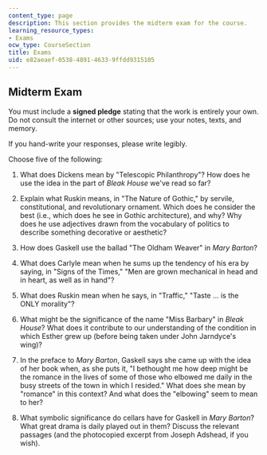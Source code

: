 ```yaml
---
content_type: page
description: This section provides the midterm exam for the course.
learning_resource_types:
- Exams
ocw_type: CourseSection
title: Exams
uid: e82aeaef-0538-4891-4633-9ffdd9315105
---
```


Midterm Exam
------------

You must include a **signed pledge** stating that the work is entirely your own. Do not consult the internet or other sources; use your notes, texts, and memory.

If you hand-write your responses, please write legibly.

Choose five of the following:

1.  What does Dickens mean by "Telescopic Philanthropy"? How does he use the idea in the part of _Bleak House_ we've read so far?  
    
2.  Explain what Ruskin means, in "The Nature of Gothic," by servile, constitutional, and revolutionary ornament. Which does he consider the best (i.e., which does he see in Gothic architecture), and why? Why does he use adjectives drawn from the vocabulary of politics to describe something decorative or aesthetic?  
    
3.  How does Gaskell use the ballad "The Oldham Weaver" in _Mary Barton_?  
    
4.  What does Carlyle mean when he sums up the tendency of his era by saying, in "Signs of the Times," "Men are grown mechanical in head and in heart, as well as in hand"?  
    
5.  What does Ruskin mean when he says, in "Traffic," "Taste … is the ONLY morality"?  
    
6.  What might be the significance of the name "Miss Barbary" in _Bleak House_? What does it contribute to our understanding of the condition in which Esther grew up (before being taken under John Jarndyce's wing)?  
    
7.  In the preface to _Mary Barton_, Gaskell says she came up with the idea of her book when, as she puts it, "I bethought me how deep might be the romance in the lives of some of those who elbowed me daily in the busy streets of the town in which I resided." What does she mean by "romance" in this context? And what does the "elbowing" seem to mean to her?  
    
8.  What symbolic significance do cellars have for Gaskell in _Mary Barton_? What great drama is daily played out in them? Discuss the relevant passages (and the photocopied excerpt from Joseph Adshead, if you wish).